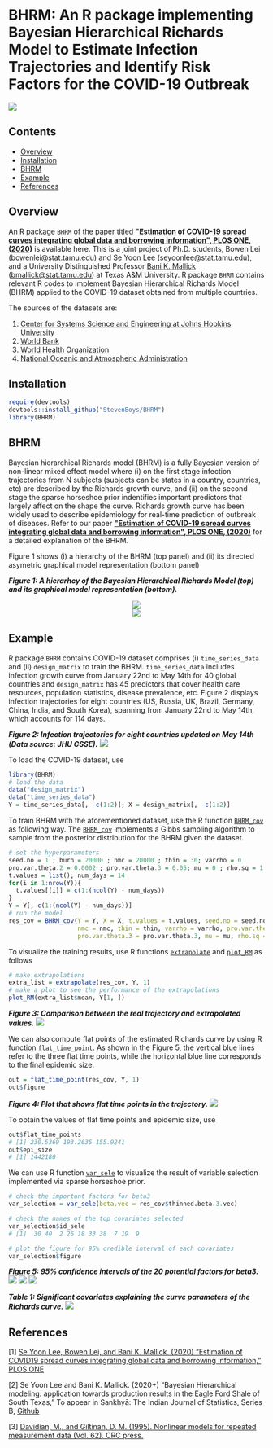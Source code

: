 # BHRM: An R package implementing Bayesian Hierarchical Richards Model to Estimate Infection Trajectories and Identify Risk Factors for the COVID-19 Outbreak

![](https://github.com/StevenBoys/BHRM/blob/main/Image/Global_average2.png)


## Contents
* [Overview](#overview)
* [Installation](#installation)
* [BHRM](#bhrm)
* [Example](#example)
* [References](#References)

## Overview
An R package `BHRM` of the paper titled  **["Estimation of COVID-19 spread curves integrating global data and borrowing information", PLOS ONE, (2020)](https://journals.plos.org/plosone/article?id=10.1371/journal.pone.0236860)** is available here. This is a joint project of Ph.D. students, Bowen Lei (bowenlei@stat.tamu.edu) and [Se Yoon Lee](https://sites.google.com/view/seyoonlee) (seyoonlee@stat.tamu.edu), and a University Distinguished Professor [Bani K. Mallick](https://www.stat.tamu.edu/~bmallick/) (bmallick@stat.tamu.edu) at Texas A&M University. R package `BHRM` contains relevant R codes to implement Bayesian Hierarchical Richards Model (BHRM) applied to the COVID-19 dataset obtained from multiple countries. 

The sources of the datasets are: 
1. [Center for Systems Science and Engineering at Johns Hopkins University](https://github.com/CSSEGISandData/COVID-19)
2. [World Bank](https://data.worldbank.org/)
3. [World Health Organization](https://apps.who.int/gho/data/node.main)
4. [National Oceanic and Atmospheric Administration](https://www.noaa.gov/)

## Installation

```r
require(devtools)
devtools::install_github("StevenBoys/BHRM")
library(BHRM)
```

## BHRM
Bayesian hierarchical Richards model (BHRM) is a fully Bayesian version of non-linear mixed effect model where (i) on the first stage infection trajectories from N subjects (subjects can be states in a country, countries, etc) are described by the Richards growth curve, and (ii) on the second stage the sparse horseshoe prior indentifies important predictors that largely affect on the shape the curve. Richards growth curve has been widely used to describe epidemiology for real-time prediction of outbreak of diseases. Refer to our paper **["Estimation of COVID-19 spread curves integrating global data and borrowing information", PLOS ONE, (2020)](https://journals.plos.org/plosone/article?id=10.1371/journal.pone.0236860)** for a detailed explanation of the BHRM.

Figure 1 shows (i) a hierarchy of the BHRM (top panel) and (ii) its directed asymetric graphical model representation (bottom panel)

***Figure 1: A hierarhcy of the Bayesian Hierarchical Richards Model (top) and its graphical model representation (bottom).***

<div align=center><img src="https://github.com/StevenBoys/BHRM/blob/main/Image/BHRM_formula.png?raw=true" alt=" "/></div>
<div align=center><img src="https://github.com/StevenBoys/BHRM/blob/main/Image/graphical_model.png?raw=true" alt=" "/></div>


## Example

R package `BHRM` contains COVID-19 dataset comprises (i) `time_series_data` and (ii) `design_matrix` to train the BHRM. `time_series_data` includes infection growth curve from January 22nd to May 14th for 40 global countries and `design_matrix` has 45 predictors that cover health care resources, population statistics, disease prevalence, etc. Figure 2 displays infection trajectories for eight countries (US, Russia, UK, Brazil, Germany, China, India, and South Korea), spanning from January 22nd to May 14th, which accounts for 114 days.

***Figure 2: Infection trajectories for eight countries updated on May 14th (Data source: JHU CSSE).***
![](https://github.com/StevenBoys/BHRM/blob/main/Image/infect_COVID-19.png?raw=true)


To load the COVID-19 dataset, use
```r
library(BHRM)
# load the data
data("design_matrix")
data("time_series_data")
Y = time_series_data[, -c(1:2)]; X = design_matrix[, -c(1:2)]
```
To train BHRM with the aforementioned dataset, use the R function [`BHRM_cov`](https://github.com/StevenBoys/BHRM/blob/main/R/BHRM_cov.R) as following way. The [`BHRM_cov`](https://github.com/StevenBoys/BHRM/blob/main/R/BHRM_cov.R) implements a Gibbs sampling algorithm to sample from the posterior distribution for the BHRM given the dataset.
```r
# set the hyperparameters
seed.no = 1 ; burn = 20000 ; nmc = 20000 ; thin = 30; varrho = 0
pro.var.theta.2 = 0.0002 ; pro.var.theta.3 = 0.05; mu = 0 ; rho.sq = 1
t.values = list(); num_days = 14
for(i in 1:nrow(Y)){
  t.values[[i]] = c(1:(ncol(Y) - num_days))
}
Y = Y[, c(1:(ncol(Y) - num_days))]
# run the model
res_cov = BHRM_cov(Y = Y, X = X, t.values = t.values, seed.no = seed.no, burn = burn,   
                   nmc = nmc, thin = thin, varrho = varrho, pro.var.theta.2 = pro.var.theta.2, 
                   pro.var.theta.3 = pro.var.theta.3, mu = mu, rho.sq = rho.sq)  
```

To visualize the training results, use R functions [`extrapolate`](https://github.com/StevenBoys/BHRM/blob/main/R/extrapolate.R) and [`plot_RM`](https://github.com/StevenBoys/BHRM/blob/main/R/extrapolate.R) as follows
```r
# make extrapolations
extra_list = extrapolate(res_cov, Y, 1)
# make a plot to see the performance of the extrapolations
plot_RM(extra_list$mean, Y[1, ])
```

***Figure 3: Comparison between the real trajectory and extrapolated values.***
![](https://github.com/StevenBoys/BHRM/blob/main/Image/extrapolation.png?raw=true)


We can also compute flat points of the estimated Richards curve by using R function [`flat_time_point`](https://github.com/StevenBoys/BHRM/blob/main/R/flat_time_point.R). As shown in the Figure 5, the vertical blue lines refer to the three flat time points, while the horizontal blue line corresponds to the final epidemic size.
```r
out = flat_time_point(res_cov, Y, 1)
out$figure
```

***Figure 4: Plot that shows flat time points in the trajectory.***
![](https://github.com/StevenBoys/BHRM/blob/main/Image/flat_time_points.png?raw=true)


To obtain the values of flat time points and epidemic size, use 
```r
out$flat_time_points
# [1] 230.5369 193.2635 155.9241
out$epi_size
# [1] 1442180
```

We can use R function [`var_sele`](https://github.com/StevenBoys/BHRM/blob/main/R/var_sele.R) to visualize the result of variable selection implemented via sparse horseshoe prior.
```r
# check the important factors for beta3
var_selection = var_sele(beta.vec = res_cov$thinned.beta.3.vec)

# check the names of the top covariates selected
var_selection$id_sele
# [1]  30 40  2 26 18 33 38  7 19  9

# plot the figure for 95% credible interval of each covariates
var_selection$figure
```

***Figure 5: 95% confidence intervals of the 20 potential factors for beta3.***
![](https://github.com/StevenBoys/BHRM/blob/main/Image/var_sele.png?raw=true)
![](https://github.com/StevenBoys/BHRM/blob/main/Image/var_sele.png?raw=true)
![](https://github.com/StevenBoys/BHRM/blob/main/Image/var_sele.png?raw=true)

***Table 1: Significant covariates explaining the curve parameters of the Richards curve.***
![](https://github.com/StevenBoys/BHRM/blob/main/Image/Important_Predictors.png?raw=true)


## References

[1] [Se Yoon Lee, Bowen Lei, and Bani K. Mallick. (2020) “Estimation of COVID19 spread curves integrating global data and borrowing information,” PLOS ONE](https://journals.plos.org/plosone/article/authors?id=10.1371/journal.pone.0236860)

[2] Se Yoon Lee and Bani K. Mallick. (2020+) “Bayesian Hierarchical modeling: application towards production results in the Eagle Ford Shale of South Texas,” To appear in Sankhyā: The Indian Journal of Statistics, Series B, [Github](https://github.com/yain22/SWM)

[3] [Davidian, M., and Giltinan, D. M. (1995). Nonlinear models for repeated measurement data (Vol. 62). CRC press.](https://books.google.com/books?hl=en&lr=&id=0eSIBPAL4qsC&oi=fnd&pg=IA7&dq=nonlinear+mixed+effect+model+giltnan&ots=9frDPH3F4J&sig=L5Wz91waGu447OdyYHQ8Vp5ckQc#v=onepage&q=nonlinear%20mixed%20effect%20model%20giltnan&f=false)
